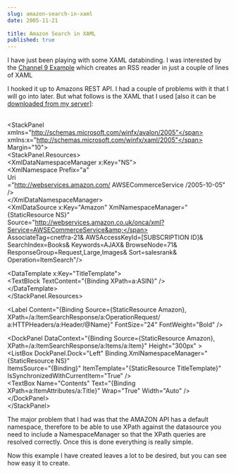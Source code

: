 ```yaml
---
slug: amazon-search-in-xaml
date: 2005-11-21
 
title: Amazon Search in XAML
published: true
---
```

I have just been playing with some XAML databinding.  I was interested by the <a href="http://channel9.msdn.com/Showpost.aspx?postid=110378">Channel 9 Example</a> which creates an RSS reader in just a couple of lines of XAML<p />I hooked it up to Amazons REST API.  I had a couple of problems with it that I will go into later.  But what follows is the XAML that I used [also it can be <a href="http://www.kinlan.co.uk/sample_sources/amazon.xaml">downloaded from my server</a>]:<p /><br /><span class="kwrd">&lt;</span><span class="html">StackPanel</span><br /><span class="attr">xmlns</span><span class="kwrd">="http://schemas.microsoft.com/winfx/avalon/2005"</span> <span class="attr">xmlns:x</span><span class="kwrd">="http://schemas.microsoft.com/winfx/xaml/2005"</span> <span class="attr">Margin</span><span class="kwrd">="10"</span><span class="kwrd">&gt;</span><br />   <span class="kwrd">&lt;</span><span class="html">StackPanel.Resources</span><span class="kwrd">&gt;</span><br />    <span class="kwrd">&lt;</span><span class="html">XmlDataNamespaceManager</span> <span class="attr">x:Key</span><span class="kwrd">="NS"</span><span class="kwrd">&gt;</span><br />              <span class="kwrd">&lt;</span><span class="html">XmlNamespace</span> <span class="attr">Prefix</span><span class="kwrd">="a"</span><br /><span class="attr">Uri</span><br /><span class="kwrd">="http://webservices.amazon.com/ AWSECommerceService /2005-10-05"</span> <span class="kwrd">/&gt;</span><br />       <span class="kwrd">&lt;/</span><span class="html">XmlDataNamespaceManager</span><span class="kwrd">&gt;</span><br />      <span class="kwrd">&lt;</span><span class="html">XmlDataSource</span> <span class="attr">x:Key</span><span class="kwrd">="Amazon"</span> <span class="attr">XmlNamespaceManager</span><span class="kwrd">="{StaticResource NS}"</span><br /><span class="attr">Source</span><span class="kwrd">="http://webservices.amazon.co.uk/onca/xml?Service=AWSECommerceService&amp;</span><br /><span class="kwrd">AssociateTag=cnetfra-21&amp; AWSAccessKeyId=[SUBSCRIPTION ID]&amp;<br /> SearchIndex=Books&amp; Keywords=AJAX&amp; BrowseNode=71&amp; ResponseGroup=Request,Large,Images&amp; Sort=salesrank&amp; Operation=ItemSearch"</span><span class="kwrd">/&gt;</span><p />      <span class="kwrd">&lt;</span><span class="html">DataTemplate</span> <span class="attr">x:Key</span><span class="kwrd">="TitleTemplate"</span><span class="kwrd">&gt;</span><br />         <span class="kwrd">&lt;</span><span class="html">TextBlock</span> <span class="attr">TextContent</span><span class="kwrd">="{Binding XPath=a:ASIN}"</span> <span class="kwrd">/&gt;</span><br />      <span class="kwrd">&lt;/</span><span class="html">DataTemplate</span><span class="kwrd">&gt;</span><br />   <span class="kwrd">&lt;/</span><span class="html">StackPanel.Resources</span><span class="kwrd">&gt;</span><p />   <span class="kwrd">&lt;</span><span class="html">Label</span> <span class="attr">Content</span><span class="kwrd">="{Binding Source={StaticResource Amazon}, XPath=/a:ItemSearchResponse/a:OperationRequest/ a:HTTPHeaders/a:Header/@Name}"</span> <span class="attr">FontSize</span><span class="kwrd">="24"</span> <span class="attr">FontWeight</span><span class="kwrd">="Bold"</span> <span class="kwrd">/&gt;</span>      <p />      <span class="kwrd">&lt;</span><span class="html">DockPanel</span> <span class="attr">DataContext</span><span class="kwrd">="{Binding Source={StaticResource Amazon}, <br />XPath=/a:ItemSearchResponse/a:Items/a:Item}"</span> <span class="attr">Height</span><span class="kwrd">="300px"</span> <span class="kwrd">&gt;</span><br />      <span class="kwrd">&lt;</span><span class="html">ListBox</span> <span class="attr">DockPanel</span>.<span class="attr">Dock</span><span class="kwrd">="Left"</span> <span class="attr">Binding</span>.<span class="attr">XmlNamespaceManager</span><span class="kwrd">="{StaticResource NS}"</span><br /><span class="attr">ItemsSource</span><span class="kwrd">="{Binding}"</span> <span class="attr">ItemTemplate</span><span class="kwrd">="{StaticResource TitleTemplate}"</span> <span class="attr">IsSynchronizedWithCurrentItem</span><span class="kwrd">="True"</span> <span class="kwrd">/&gt;</span><br />      <span class="kwrd">&lt;</span><span class="html">TextBox</span> <span class="attr">Name</span><span class="kwrd">="Contents"</span> <span class="attr">Text</span><span class="kwrd">="{Binding XPath=a:ItemAttributes/a:Title}"</span> <span class="attr">Wrap</span><span class="kwrd">="True"</span> <span class="attr">Width</span><span class="kwrd">="Auto"</span> <span class="kwrd">/&gt;</span><br />   <span class="kwrd">&lt;/</span><span class="html">DockPanel</span><span class="kwrd">&gt;</span><br /><span class="kwrd">&lt;/</span><span class="html">StackPanel</span><span class="kwrd">&gt;</span><p />The major problem that I had was that the AMAZON API has a default namespace, therefore to be able to use XPath against the datasource you need to include a NamespaceManager so that the XPath queries are resolved correctly.  Once this is done everything is really simple.<p />Now this example I have created leaves a lot to be desired, but you can see how easy it to create.<p />

